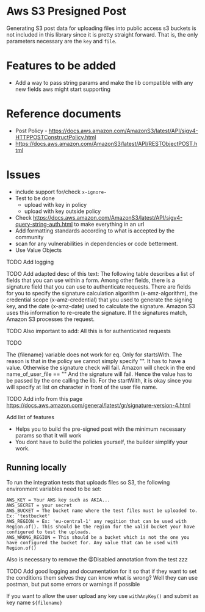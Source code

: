 # Aws S3 Presigned Post

Generating S3 post data for uploading files into public access s3 buckets is not included in this library since it is pretty straight forward. 
That is, the only parameters necessary are the ```key``` and ```file```.

# Features to be added

- Add a way to pass string params and make the lib compatible with any new fields aws might start supporting

# Reference documents

- Post Policy - https://docs.aws.amazon.com/AmazonS3/latest/API/sigv4-HTTPPOSTConstructPolicy.html
- https://docs.aws.amazon.com/AmazonS3/latest/API/RESTObjectPOST.html

# Issues
- include support for/check ```x-ignore-```
- Test to be done
  - upload with key in policy 
  - upload with key outside policy
- Check https://docs.aws.amazon.com/AmazonS3/latest/API/sigv4-query-string-auth.html to make everything in an url 
- Add formatting standards according to what is accepted by the community
- scan for any vulnerabilities in dependencies or code betterment.
- Use Value Objects

TODO
Add logging

TODO
Add adapted desc of this text:
The following table describes a list of fields that you can use within a form. Among other fields, there is a signature field that you can use to authenticate requests. There are fields for you to specify the signature calculation algorithm (x-amz-algorithm), the credential scope (x-amz-credential) that you used to generate the signing key, and the date (x-amz-date) used to calculate the signature. Amazon S3 uses this information to re-create the signature. If the signatures match, Amazon S3 processes the request.

TODO
Also important to add:
All this is for authenticated requests

TODO

The {filename} variable does not work for eq. Only for startsWith.
The reason is that in the policy we cannot simply specify "". It has to have a value. Otherwise the signature check will fail. Amazon will check in the end name_of_user_file == "" And the signature will fail. Hence the value has to be passed by the one calling the lib.
For the startWith, it is okay since you will specify at list on character in front of the user file name.

TODO
Add info from this page
https://docs.aws.amazon.com/general/latest/gr/signature-version-4.html

Add list of features
- Helps you to build the pre-signed post with the minimum necessary params so that it will work
- You dont have to build the policies yourself, the builder simplify your work.

## Running locally

To run the integration tests that uploads files so S3, the following environment variables need to be set:

```
AWS_KEY = Your AWS key such as AKIA...
AWS_SECRET = your secret
AWS_BUCKET = The bucket name where the test files must be uploaded to. Ex: 'testbucket'
AWS_REGION = Ex: 'eu-central-1' any regition that can be used with Region.of(). This should be the region for the valid bucket your have configured to test the uploads.
AWS_WRONG_REGION = This should be a bucket which is not the one you have configured the bucket for. Any value that can be used with Region.of() 
```

Also is necessary to remove the @Disabled annotation from the test zzz

TODO
Add good logging and documentation for it so that if they want to set the conditions
them selves they can know what is wrong? Well they can use postman, but put some errors or warnings if possible

If you want to allow the user upload any key use ```withAnyKey()``` and submit as key name ```${filename}``` 